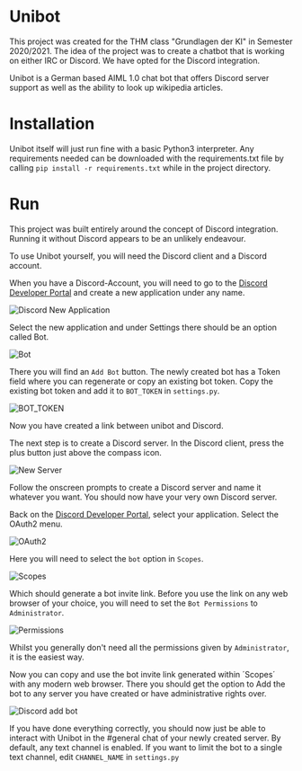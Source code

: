 # Unibot
 
 This project was created for the THM class "Grundlagen der KI" in Semester 2020/2021. The idea of the project was to
 create a chatbot that is working on either IRC or Discord. We have opted for the Discord integration.
 
 Unibot is a German based AIML 1.0 chat bot that offers Discord server support as well as the ability to look up
 wikipedia articles.

# Installation 

Unibot itself will just run fine with a basic Python3 interpreter. Any requirements needed can be downloaded with the
requirements.txt file by calling `pip install -r requirements.txt` while in the project directory.

# Run

This project was built entirely around the concept of Discord integration. Running it without Discord appears to be an
unlikely endeavour.

To use Unibot yourself, you will need the Discord client and a Discord account.

When you have a Discord-Account, you will need to go to the 
[Discord Developer Portal](https://discord.com/developers/applications) and create a new application under any name.

![Discord New Application](https://imgur.com/CWQUhyD.png)

Select the new application and under Settings there should be an option called Bot.

![Bot](https://imgur.com/Puiex9L.png)

There you will find an `Add Bot`
button. The newly created bot has a Token field where you can regenerate or copy an existing bot token. Copy the existing
bot token and add it to `BOT_TOKEN` in `settings.py`. 

![BOT_TOKEN](https://imgur.com/tIC4Six.png)

Now you have created a link between unibot and Discord.

The next step is to create a Discord server. In the Discord client, press the plus button just above the
compass icon.

![New Server](https://imgur.com/GnkCJDy.png)

Follow the onscreen prompts to create a Discord server and name it whatever you want. You should now have your very 
own Discord server.

Back on the [Discord Developer Portal](https://discord.com/developers/applications), select your application.
Select the OAuth2 menu.

![OAuth2](https://imgur.com/bT6h2g3.png)

Here you will need to select the `bot` option in `Scopes`.

![Scopes](https://imgur.com/Fae7w4h.png)

Which should generate a bot invite link. Before you use the link on any web browser of your choice,
you will need to set the `Bot Permissions` to `Administrator`.

![Permissions](https://imgur.com/tWZg2pC.png)

Whilst you generally don't need all the permissions given by `Administrator`, it is the easiest way.

Now you can copy and use the bot invite link generated within ´Scopes´ with any modern web browser. There you should get
the option to Add the bot to any server you have created or have administrative rights over.

![Discord add bot](https://imgur.com/xikc49d.png)

If you have done everything correctly, you should now just be able to interact with Unibot in the #general chat of your
newly created server. By default, any text channel is enabled. If you want to limit the bot to a single text channel,
edit `CHANNEL_NAME` in `settings.py`






  
